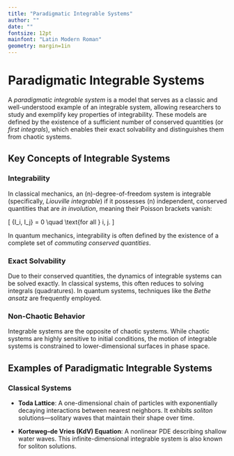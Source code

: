 ```yaml
---
title: "Paradigmatic Integrable Systems"
author: ""
date: ""
fontsize: 12pt
mainfont: "Latin Modern Roman"
geometry: margin=1in
---
```


# Paradigmatic Integrable Systems

A *paradigmatic integrable system* is a model that serves as a classic and well-understood example of an integrable system, allowing researchers to study and exemplify key properties of integrability. These models are defined by the existence of a sufficient number of conserved quantities (or *first integrals*), which enables their exact solvability and distinguishes them from chaotic systems.

## Key Concepts of Integrable Systems

### Integrability

In classical mechanics, an \(n\)-degree-of-freedom system is integrable (specifically, *Liouville integrable*) if it possesses \(n\) independent, conserved quantities that are *in involution*, meaning their Poisson brackets vanish:

\[
\{I_i, I_j\} = 0 \quad \text{for all } i, j.
\]

In quantum mechanics, integrability is often defined by the existence of a complete set of *commuting conserved quantities*.

### Exact Solvability

Due to their conserved quantities, the dynamics of integrable systems can be solved exactly. In classical systems, this often reduces to solving integrals (quadratures). In quantum systems, techniques like the *Bethe ansatz* are frequently employed.

### Non-Chaotic Behavior

Integrable systems are the opposite of chaotic systems. While chaotic systems are highly sensitive to initial conditions, the motion of integrable systems is constrained to lower-dimensional surfaces in phase space.

## Examples of Paradigmatic Integrable Systems

### Classical Systems

- **Toda Lattice**: A one-dimensional chain of particles with exponentially decaying interactions between nearest neighbors. It exhibits *soliton* solutions—solitary waves that maintain their shape over time.

- **Korteweg–de Vries (KdV) Equation**: A nonlinear PDE describing shallow water waves. This infinite-dimensional integrable system is also known for soliton solutions.
